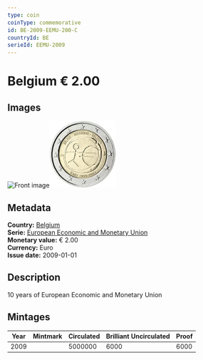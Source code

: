 ```yaml
---
type: coin
coinType: commemorative
id: BE-2009-EEMU-200-C
countryId: BE
serieId: EEMU-2009
---
```


# Belgium € 2.00

## Images

<img src="../../Images/common-2007-200.webp" height="150" alt="Front image"><img src="Images/BE-2009-200.webp" height="150" alt="Back image">

## Metadata

**Country:** [Belgium](../../Countries/Belgium/index.md)\
**Serie:** [European Economic and Monetary Union](index.md)\
**Monetary value:** € 2.00\
**Currency:** Euro\
**Issue date:** 2009-01-01

## Description

10 years of European Economic and Monetary Union

## Mintages

| Year | Mintmark | Circulated | Brilliant Uncirculated | Proof |
| ---- | -------- | ---------- | ---------------------- | ----- |
| 2009 |          | 5000000    | 6000                   | 6000  |
